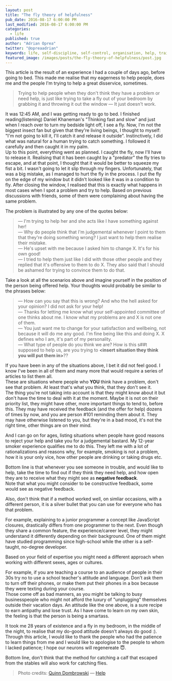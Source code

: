 ```yaml
---
layout: post
title: "The fly theory of helpfulness"
pub_date: 2016-08-17 6:00:00 PM
last_modified: 2016-08-17 6:00:00 PM
categories:
  - life
published: true
author: "Adrian Oprea"
twitter: "@opreaadrian"
keywords: life, self-discipline, self-control, organisation, help, training, motivation
featured_image: /images/posts/the-fly-theory-of-helpfulness/post.jpg
---
```


This article is the result of an experience I had a couple of days ago, before
going to bed. This made me realise that my eagerness to help people, does me and
the people I'm trying to help a great disservice, sometimes.  

> Trying to help people when they don't think they have a problem or need help, 
is just like trying to take a fly out of your bedroom by grabbing it and throwing
it out the window &mdash; It just doesn't work.  

It was 12:45 AM, and I was getting ready to go to bed. I finished reading(listening)
Daniel Khaneman's "Thinking fast and slow" and just when I reach over to turn my
bedside light off, I see a fly. Now, I'm not the biggest insect fan but given that they're
living beings, I thought to myself: "I'm not going to kill it, I'll catch it and
release it outside". Instinctively, I did what was natural for a human trying to
catch something. I followed it carefully and then caught it in my palm.  
Up to this point, everything went as planned. I caught the fly, now I'll have to
release it. Realising that it has been caught by a "predator" the fly tries to escape,
and at that point, I thought that it would be better to squeeze my fist a bit.
I wasn't going to let it slip through my fingers. Unfortunately, that was a big
mistake, as I managed to hurt the fly in the  process. I put the fly on the edge
of my window but it didn't looked like it was in a condition to fly.
After closing the window, I realised that this is exactly what happens in most
cases when I spot a problem and try to help. Based on previous discussions with
friends, some of them were complaining about having the same problem.

The problem is illustrated by any one of the quotes below:

> &mdash; I'm trying to help her and she acts like I have something against her!  
> &mdash; Why do people think that I'm judgemental whenever I point to them that 
they're doing something wrong? I just want to help them realise their mistake.  
> &mdash; He's upset with me because I asked him to change X. It's for his own good!  
> &mdash; I tried to help them just like I did with those other people and they
replied that it's offensive to them to do X. They also said that I should
be ashamed for trying to convince them to do that.  

Take a look at all the scenarios above and imagine yourself in the position of the
person being offered help. Your thoughts would probably be similar to the phrases below:

> &mdash; How can you say that this is wrong? And who the hell asked for your
opinion? I did not ask for your help!  
> &mdash; Thanks for letting me know what your self-appointed committee of one
thinks about me. I know what my problems are and X is not one of them.  
> &mdash; You just want me to change for your satisfaction and wellbeing, not
because it will do me any good. I'm fine being like this and doing X. X defines 
who I am, it's part of my personality.  
> &mdash; What type of people do you think we are? How is this s##t supposed to
help us, are you trying to **\<insert situation they think you will put them in\>**??

If you have been in any of the situations above, I bet it did not feel good.
I know I've been in all of them and many more that would require a series of
articles to list them all.  
These are situations where people who **YOU** think have a problem, don't see that
problem. At least that's what you think, that they don't see it.  
The thing you're not taking into account is that they might know about it but 
don't have the time to deal with it at the moment. 
Maybe it is not on their priority list, they might have other, 
more important things to tend to, before this. They may have received the feedback 
(and the offer for help) dozens of times by now, and you are person #101 
reminding them about it.  They may have otherwise listened to you, 
but they're in a bad mood, it's not the right time, other things are on their mind. 

And I can go on for ages, listing situations when people have good reasons to reject
your help and take you for a judgemental bastard. My 12-year smoker experience
qualifies me to do this. They left me with a lot of rationalizations 
and reasons why, for example, smoking is not a problem, 
how it is your only vice, how other people are drinking or taking drugs etc.  

Bottom line is that whenever you see someone in trouble, and would like to help,
take the time to find out if they think they need help, and how open they are
to receive what they might see as **negative feedback**.  
Note that what you might consider to be constructive feedback, some would see
as negative feedback.  

Also, don't think that if a method worked well, on simliar occasions, with a
different person, it is a silver bullet that you can use for everyone who has that problem.  

For example, explaining to a junior programmer a concept like JavaScript closures, 
drastically differs from one programmer to the next. Even though they share a
common feature, the experience/career level, they might understand it differently
depending on their background. 
One of them might have studied programming since high-school while the other is
a self-taught, no-degree developer.  

Based on your field of expertise you might need a different approach when 
working with different sexes, ages or cultures.  

For example, if you are teaching a course to an audience of people in their 30s
try no to use a school teacher's attitude and language. Don't ask them to turn off
their phones, or make them put their phones in a box because they were texting
during your course.  
Those come off as bad manners, as you might be talking to busy businesspeople 
who might not afford the luxury of "unplugging" themselves outside their vacation days.
An attitude like the one above, is a sure recipe to earn antipathy and lose
trust. As I have come to learn on my own skin, the feeling is that the person is 
being a smartass. 

It took me 28 years of existence and a fly in my bedroom, in the middle of the night, 
to realise that my do-good attitude doesn't always do good :). 
Through this article, I would like to thank the people who had
the patience to learn things from me and I would like to apologise to the people
to whom I lacked patience; I hope our neurons will regenereate 😇.

Bottom line, don't think that the method for catching a calf that escaped from
the stables will also work for catching flies. 

> Photo credits:
> [Quinn Dombrowski](https://www.flickr.com/photos/quinnanya/) &mdash; [Help](https://flic.kr/p/e4vxUD)
